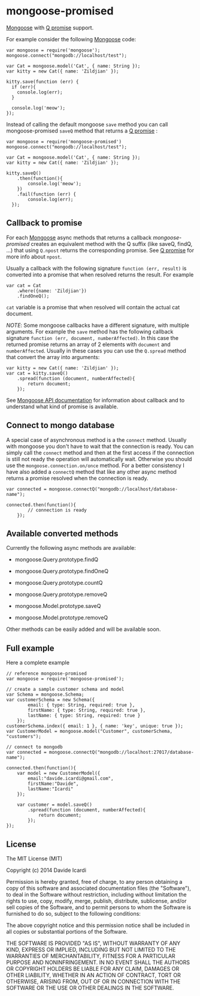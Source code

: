 # mongoose-promised

[Mongoose][mongoose] with [Q promise][q] support.

For example consider the following [Mongoose][mongoose] code:

	var mongoose = require('mongoose');
	mongoose.connect("mongodb://localhost/test");

	var Cat = mongoose.model('Cat', { name: String });
	var kitty = new Cat({ name: 'Zildjian' });

	kitty.save(function (err) {
	  if (err){
	  	console.log(err);
	  }

	  console.log('meow');
	});

Instead of calling the default mongoose `save` method you can call mongoose-promised `saveQ` method that returns a [Q promise][q] :

	var mongoose = require('mongoose-promised')
	mongoose.connect("mongodb://localhost/test");

	var Cat = mongoose.model('Cat', { name: String });
	var kitty = new Cat({ name: 'Zildjian' });

	kitty.saveQ()
		.then(function(){
			console.log('meow');
		})
		.fail(function (err) {
			console.log(err);
	  });


## Callback to promise

For each [Mongoose][mongoose] async methods that returns a callback *mongoose-promised* creates an equivalent method with the Q suffix (like saveQ, findQ, ...) that using `Q.npost` returns the corresponding promise. See [Q promise][q] for more info about `npost`.

Usually a callback with the following signature `function (err, result)` is converted into a promise that when resolved returns the result. For example 

	var cat = Cat
		.where({name: 'Zildjian'})
		.findOneQ();

`cat` variable is a promise that when resolved will contain the actual cat document.

*NOTE*: Some mongoose callbacks have a different signature, with multiple arguments. For example the `save` method has the following callback signature `function (err, document, numberAffected)`.
In this case the returned promise returns an array of 2 elements with `document` and `numberAffected`. Usually in these cases you can use the `Q.spread` method that convert the array into arguments:

	var kitty = new Cat({ name: 'Zildjian' });
	var cat = kitty.saveQ()
		.spread(function (document, numberAffected){
			return document;
		});

See [Mongoose API documentation](http://mongoosejs.com/docs/api.html) for information about callback and to understand what kind of promise is available.

## Connect to mongo database

A special case of asynchronous method is a the `connect` method. Usually with mongoose you don't have to wait that the connection is ready. You can simply call the `connect` method and then at the first access if the connection is still not ready the operation will automatically wait. Otherwise you should use the `mongoose.connection.on/once` method. For a better consistency I have also added a `connectQ` method that like any other async method returns a promise resolved when the connection is ready.

	var connected = mongoose.connectQ("mongodb://localhost/database-name");

	connected.then(function(){
			// connection is ready
		});

## Available converted methods

Currently the following async methods are available:

- mongoose.Query.prototype.findQ
- mongoose.Query.prototype.findOneQ
- mongoose.Query.prototype.countQ
- mongoose.Query.prototype.removeQ

- mongoose.Model.prototype.saveQ
- mongoose.Model.prototype.removeQ

Other methods can be easily added and will be available soon.

## Full example

Here a complete example

	// reference mongoose-promised
	var mongoose = require('mongoose-promised');

	// create a sample customer schema and model
	var Schema = mongoose.Schema;
	var customerSchema = new Schema({
			email: { type: String, required: true },
			firstName: { type: String, required: true },
			lastName: { type: String, required: true }
		});
	customerSchema.index({ email: 1 }, { name: 'key', unique: true });
	var CustomerModel = mongoose.model("Customer", customerSchema, "customers");	

	// connect to mongodb
	var connected = mongoose.connectQ("mongodb://localhost:27017/database-name");

	connected.then(function(){
		var model = new CustomerModel({
			email:"davide.icardi@gmail.com",
			firstName:"Davide",
			lastName:"Icardi"
		});

		var customer = model.saveQ()
			.spread(function (document, numberAffected){
				return document;
			});
	});



## License

The MIT License (MIT)

Copyright (c) 2014 Davide Icardi

Permission is hereby granted, free of charge, to any person obtaining a copy
of this software and associated documentation files (the "Software"), to deal
in the Software without restriction, including without limitation the rights
to use, copy, modify, merge, publish, distribute, sublicense, and/or sell
copies of the Software, and to permit persons to whom the Software is
furnished to do so, subject to the following conditions:

The above copyright notice and this permission notice shall be included in all
copies or substantial portions of the Software.

THE SOFTWARE IS PROVIDED "AS IS", WITHOUT WARRANTY OF ANY KIND, EXPRESS OR
IMPLIED, INCLUDING BUT NOT LIMITED TO THE WARRANTIES OF MERCHANTABILITY,
FITNESS FOR A PARTICULAR PURPOSE AND NONINFRINGEMENT. IN NO EVENT SHALL THE
AUTHORS OR COPYRIGHT HOLDERS BE LIABLE FOR ANY CLAIM, DAMAGES OR OTHER
LIABILITY, WHETHER IN AN ACTION OF CONTRACT, TORT OR OTHERWISE, ARISING FROM,
OUT OF OR IN CONNECTION WITH THE SOFTWARE OR THE USE OR OTHER DEALINGS IN THE
SOFTWARE.




[mongoose]: http://mongoosejs.com/
[q]: https://github.com/kriskowal/q
[mongoose-q]: https://github.com/iolo/mongoose-q
